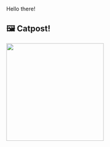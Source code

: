 Hello there!



## 🖼️ Catpost!

<sub>
    <img src="https://cdn2.thecatapi.com/images/QBpNkreM8.jpg" height="256">
</sub>


